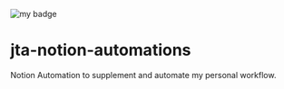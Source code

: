 ![my badge](https://badgen.net/badge/state/BETA/orange?icon=github&scale=2)


# jta-notion-automations
Notion Automation to supplement and automate my personal workflow. 


